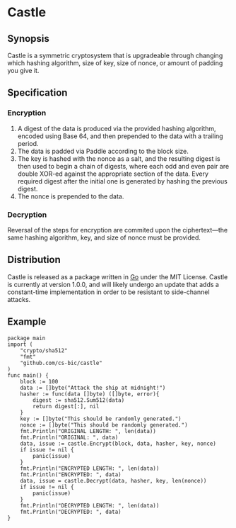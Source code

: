 # Castle

## Synopsis

Castle is a symmetric cryptosystem that is upgradeable through changing which hashing algorithm, size of key, size of nonce, or amount of padding you give it.

## Specification

### Encryption

1. A digest of the data is produced via the provided hashing algorithm, encoded using Base 64, and then prepended to the data with a trailing period.
2. The data is padded via Paddle according to the block size.
3. The key is hashed with the nonce as a salt, and the resulting digest is then used to begin a chain of digests, where each odd and even pair are double XOR-ed against the appropriate section of the data. Every required digest after the initial one is generated by hashing the previous digest.
4. The nonce is prepended to the data.

### Decryption

Reversal of the steps for encryption are commited upon the ciphertext—the same hashing algorithm, key, and size of nonce must be provided.

## Distribution

Castle is released as a package written in [Go](https://golang.org) under the MIT License. Castle is currently at version 1.0.0, and will likely undergo an update that adds a constant-time implementation in order to be resistant to side-channel attacks.

## Example

```
package main
import (
	"crypto/sha512"
	"fmt"
	"github.com/cs-bic/castle"
)
func main() {
	block := 100
	data := []byte("Attack the ship at midnight!")
	hasher := func(data []byte) ([]byte, error){
		digest := sha512.Sum512(data)
		return digest[:], nil
	}
	key := []byte("This should be randomly generated.")
	nonce := []byte("This should be randomly generated.")
	fmt.Println("ORIGINAL LENGTH: ", len(data))
	fmt.Println("ORIGINAL: ", data)
	data, issue := castle.Encrypt(block, data, hasher, key, nonce)
	if issue != nil {
		panic(issue)
	}
	fmt.Println("ENCRYPTED LENGTH: ", len(data))
	fmt.Println("ENCRYPTED: ", data)
	data, issue = castle.Decrypt(data, hasher, key, len(nonce))
	if issue != nil {
		panic(issue)
	}
	fmt.Println("DECRYPTED LENGTH: ", len(data))
	fmt.Println("DECRYPTED: ", data)
}
```
